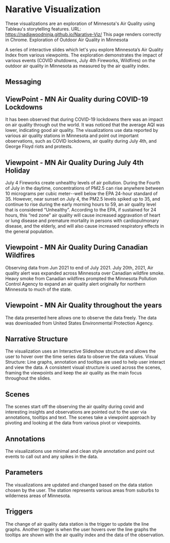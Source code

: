 # Narative Visualization
These visualizations are an exploration of Minnesota's Air Quality using Tableau's storytelling features.
URL: https://nadiawoodninja.github.io/Narative-Viz/
This page renders correctly in Chrome.
Exploration of Outdoor Air Quality in
Minnesota

A series of interactive slides which let's you explore Minnesota’s Air Quality
Index from various viewpoints. The exploration demonstrates the impact of
various events (COVID shutdowns, July 4th Fireworks, Wildfires) on the
outdoor air quality in Minnesota as measured by the air quality index.


## Messaging
## ViewPoint - MN Air Quality during COVID-19 Lockdowns
It has been observed that during COVID-19 lockdowns there was an impact
on air quality through out the world. It was noticed that the average AQI
was lower, indicating good air quality. The visualizations use data reported
by various air quality stations in Minnesota and point out important
observations, such as COVID lockdowns, air quality during July 4th, and
George Floyd riots and protests.

## Viewpoint - MN Air Quality During July 4th Holiday
July 4 Fireworks create unhealthy levels of air pollution. During the Fourth
of July in the daytime, concentrations of PM2.5 can rise anywhere between
10 micrograms per cubic meter--well below the EPA 24-hour standard of
35. However, near sunset on July 4, the PM2.5 levels spiked up to 35, and
continue to rise during the early morning hours to 59, an air quality level
that is considered “Unhealthy”. According to the EPA, if sustained for 24
hours, this “red zone” air quality will cause increased aggravation of heart
or lung disease and premature mortality in persons with cardiopulmonary
disease, and the elderly, and will also cause increased respiratory effects in
the general population.


## Viewpoint - MN Air Quality During Canadian Wildfires
Observing data from Jun 2021 to end of July 2021. July 20th, 2021, Air
quality alert was expanded across Minnesota over Canadian wildfire
smoke. Heavy smoke from Canadian wildfires prompted the Minnesota
Pollution Control Agency to expand an air quality alert originally for
northern Minnesota to much of the state.

## Viewpoint - MN Air Quality throughout the years
The data presented here allows one to observe the data freely. The data
was downloaded from United States Environmental Protection Agency.

## Narrative Structure
The visualization uses an Interactive Slideshow structure and allows the user
to hover over the time series data to observe the data values.
Visual Structure: Line graphs, annotation and tooltips are used to help user
interact and view the data. A consistent visual structure is used across the
scenes, framing the viewpoints and keep the air quality as the main focus
throughout the slides.

## Scenes 
The scenes start off the observing the air quality during covid and interesting
insights and observations are pointed out to the user via annotations, tooltips
and text. The scenes take a viewpoint approach by pivoting and looking at
the data from various pivot or viewpoints.

## Annotations 
The visualizations use minimal and clean style annotation and point out
events to call out and any spikes in the data.

## Parameters 
The visualizations are updated and changed based on the data station
chosen by the user. The station represents various areas from suburbs to
wilderness areas of Minnesota. 

## Triggers 
The change of air quality data station is the trigger to update the line graphs.
Another trigger is when the user hovers over the line graphs the tooltips are
shown with the air quality index and the data of the observation. 
